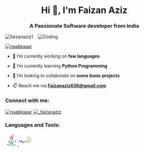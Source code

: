<h1 align="center">Hi 👋, I'm Faizan Aziz</h1>
<h3 align="center">A Passionate Software developer from India</h3>
<img align="right" alt="Coding" width="400" src="https://miro.medium.com/max/720/0*7Q3yvSIv_t0ioJ-Z.gif">

<p align="left"> <img src="https://komarev.com/ghpvc/?username=faizanaziz1&label=Profile%20views&color=0e75b6&style=flat" alt="faizanaziz1" /> </p>

<p align="left"> <a href="https://twitter.com/naabkaaar" target="blank"><img src="https://img.shields.io/twitter/follow/naabkaaar?logo=twitter&style=for-the-badge" alt="naabkaaar" /></a> </p>

- 🔭 I’m currently working on **few languages**

- 🌱 I’m currently learning **Python Programming**

- 👯 I’m looking to collaborate on **some basic projects**

- 📫 Reach me via **Faizanaziz636@gmail.com**

<h3 align="left">Connect with me:</h3>
<p align="left">
<a href="https://twitter.com/naabkaaar" target="blank"><img align="center" src="https://raw.githubusercontent.com/rahuldkjain/github-profile-readme-generator/master/src/images/icons/Social/twitter.svg" alt="naabkaaar" height="30" width="40" /></a>
<a href="https://instagram.com/_faizanaziz" target="blank"><img align="center" src="https://raw.githubusercontent.com/rahuldkjain/github-profile-readme-generator/master/src/images/icons/Social/instagram.svg" alt="_faizanaziz" height="30" width="40" /></a>
</p>

<h3 align="left">Languages and Tools:</h3>
<p align="left"> <a href="https://www.java.com" target="_blank" rel="noreferrer"> <img src="https://raw.githubusercontent.com/devicons/devicon/master/icons/java/java-original.svg" alt="java" width="40" height="40"/> </a> <a href="https://www.mysql.com/" target="_blank" rel="noreferrer"> <img src="https://raw.githubusercontent.com/devicons/devicon/master/icons/mysql/mysql-original-wordmark.svg" alt="mysql" width="40" height="40"/> </a> </p>

